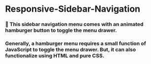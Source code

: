 # Responsive-Sidebar-Navigation
### 💜 This sidebar navigation menu comes with an animated hamburger button to toggle the menu drawer.
### Generally, a hamburger menu requires a small function of JavaScript to toggle the menu drawer. But, it can also functionalize using HTML and pure CSS.
